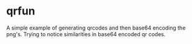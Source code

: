 # qrfun
A simple example of generating qrcodes and then base64 encoding the png's. Trying to notice similarities in base64 encoded qr codes.
